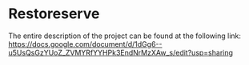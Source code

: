 # Restoreserve

The entire description of the project can be found at the following link:
https://docs.google.com/document/d/1dGg6--u5UsQsGzYUoZ_ZVMYRfYYHPk3EndNrMzXAw_s/edit?usp=sharing